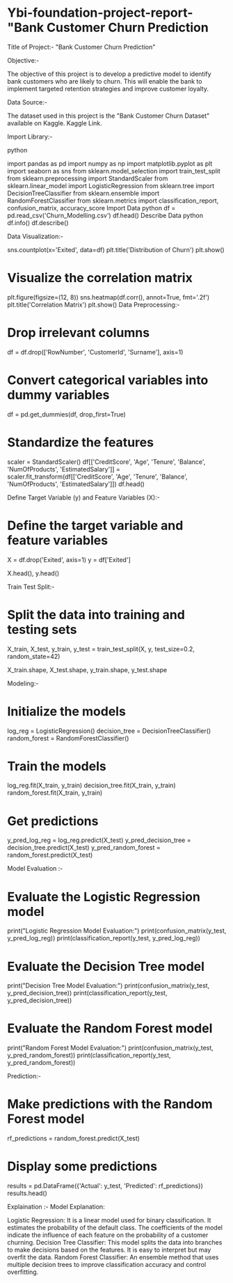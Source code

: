 # Ybi-foundation-project-report-"Bank Customer Churn Prediction
Title of Project:- 
"Bank Customer Churn Prediction"

Objective:- 

The objective of this project is to develop a predictive model to identify bank customers who are likely to churn. This will enable the bank to implement targeted retention strategies and improve customer loyalty.

Data Source:- 

The dataset used in this project is the "Bank Customer Churn Dataset" available on Kaggle. Kaggle Link.

Import Library:- 

python

import pandas as pd
import numpy as np
import matplotlib.pyplot as plt
import seaborn as sns
from sklearn.model_selection import train_test_split
from sklearn.preprocessing import StandardScaler
from sklearn.linear_model import LogisticRegression
from sklearn.tree import DecisionTreeClassifier
from sklearn.ensemble import RandomForestClassifier
from sklearn.metrics import classification_report, confusion_matrix, accuracy_score
Import Data
python
df = pd.read_csv('Churn_Modelling.csv')
df.head()
Describe Data
python
df.info()
df.describe()

Data Visualization:- 

sns.countplot(x='Exited', data=df)
plt.title('Distribution of Churn')
plt.show()

# Visualize the correlation matrix
plt.figure(figsize=(12, 8))
sns.heatmap(df.corr(), annot=True, fmt='.2f')
plt.title('Correlation Matrix')
plt.show()
Data Preprocessing:- 

# Drop irrelevant columns
df = df.drop(['RowNumber', 'CustomerId', 'Surname'], axis=1)

# Convert categorical variables into dummy variables
df = pd.get_dummies(df, drop_first=True)

# Standardize the features
scaler = StandardScaler()
df[['CreditScore', 'Age', 'Tenure', 'Balance', 'NumOfProducts', 'EstimatedSalary']] = scaler.fit_transform(df[['CreditScore', 'Age', 'Tenure', 'Balance', 'NumOfProducts', 'EstimatedSalary']])
df.head()

Define Target Variable (y) and Feature Variables (X):-

# Define the target variable and feature variables
X = df.drop('Exited', axis=1)
y = df['Exited']

X.head(), y.head()

Train Test Split:- 

# Split the data into training and testing sets
X_train, X_test, y_train, y_test = train_test_split(X, y, test_size=0.2, random_state=42)

X_train.shape, X_test.shape, y_train.shape, y_test.shape

Modeling:- 

# Initialize the models
log_reg = LogisticRegression()
decision_tree = DecisionTreeClassifier()
random_forest = RandomForestClassifier()

# Train the models
log_reg.fit(X_train, y_train)
decision_tree.fit(X_train, y_train)
random_forest.fit(X_train, y_train)

# Get predictions
y_pred_log_reg = log_reg.predict(X_test)
y_pred_decision_tree = decision_tree.predict(X_test)
y_pred_random_forest = random_forest.predict(X_test)

Model Evaluation :- 

# Evaluate the Logistic Regression model
print("Logistic Regression Model Evaluation:")
print(confusion_matrix(y_test, y_pred_log_reg))
print(classification_report(y_test, y_pred_log_reg))

# Evaluate the Decision Tree model
print("Decision Tree Model Evaluation:")
print(confusion_matrix(y_test, y_pred_decision_tree))
print(classification_report(y_test, y_pred_decision_tree))

# Evaluate the Random Forest model
print("Random Forest Model Evaluation:")
print(confusion_matrix(y_test, y_pred_random_forest))
print(classification_report(y_test, y_pred_random_forest))

Prediction:- 


# Make predictions with the Random Forest model
rf_predictions = random_forest.predict(X_test)

# Display some predictions
results = pd.DataFrame({'Actual': y_test, 'Predicted': rf_predictions})
results.head()

Explaination :- 
Model Explanation:

Logistic Regression: It is a linear model used for binary classification. It estimates the probability of the default class. The coefficients of the model indicate the influence of each feature on the probability of a customer churning.
Decision Tree Classifier: This model splits the data into branches to make decisions based on the features. It is easy to interpret but may overfit the data.
Random Forest Classifier: An ensemble method that uses multiple decision trees to improve classification accuracy and control overfitting.

